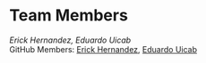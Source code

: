 # Team Members*Erick Hernandez, Eduardo Uicab*  GitHub Members: [Erick Hernandez](https://github.com/Hernandez227/programming2),[Eduardo Uicab](https://github.com/Eduardobricenio/programming2)